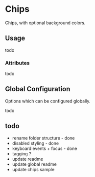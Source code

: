 # Chips
Chips, with optional background colors.

## Usage

todo

### Attributes

todo

## Global Configuration
Options which can be configured globally.

todo

## todo
- rename folder structure - done
- disabled styling - done
- keyboard events + focus - done
- tagging ?
- update readme 
- update global readme 
- update chips sample